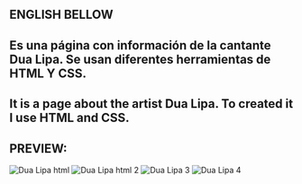 ENGLISH BELLOW
--------------------------------------------------------
Es una página con información de la cantante Dua Lipa. 
Se usan diferentes herramientas de HTML Y CSS.
--------------------------------------------------------
It is a page about the artist Dua Lipa. To created it I
use HTML and CSS.
--------------------------------------------------------
PREVIEW:
--------------------------------------------------------
![Dua Lipa html](https://user-images.githubusercontent.com/58890694/134519178-1a053e9a-5b09-48d5-a43f-e4410b0a49fa.png)
![Dua Lipa html 2](https://user-images.githubusercontent.com/58890694/134519172-bbdc40f0-3381-4d2d-9751-6977309dfb18.png)
![Dua Lipa 3](https://user-images.githubusercontent.com/58890694/134519152-775acc6f-d486-4e4d-bcf6-7e64b2831dd0.png)
![Dua Lipa 4](https://user-images.githubusercontent.com/58890694/134519161-211b4445-c31a-437d-95a0-48477ea13188.png)

